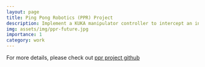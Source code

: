 ```yaml
---
layout: page
title: Ping Pong Robotics (PPR) Project
description: Implement a KUKA manipulator controller to intercept an incoming high-speed ball
img: assets/img/ppr-future.jpg
importance: 1
category: work
---
```

For more details, please check out [ppr project github](https://soohyuk-cho.github.io/ppr106a/)
